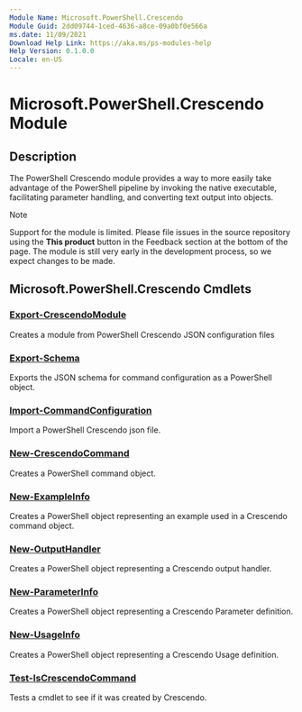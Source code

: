 ```yaml
---
Module Name: Microsoft.PowerShell.Crescendo
Module Guid: 2dd09744-1ced-4636-a8ce-09a0bf0e566a
ms.date: 11/09/2021
Download Help Link: https://aka.ms/ps-modules-help
Help Version: 0.1.0.0
Locale: en-US
---
```


# Microsoft.PowerShell.Crescendo Module

## Description

The PowerShell Crescendo module provides a way to more easily take advantage of the PowerShell
pipeline by invoking the native executable, facilitating parameter handling, and converting text
output into objects.

> [!NOTE]
> Support for the module is limited. Please file issues in the source repository using the **This
> product** button in the Feedback section at the bottom of the page. The module is still very early
> in the development process, so we expect changes to be made.

## Microsoft.PowerShell.Crescendo Cmdlets

### [Export-CrescendoModule](Export-CrescendoModule.md)
Creates a module from PowerShell Crescendo JSON configuration files

### [Export-Schema](Export-Schema.md)
Exports the JSON schema for command configuration as a PowerShell object.

### [Import-CommandConfiguration](Import-CommandConfiguration.md)
Import a PowerShell Crescendo json file.

### [New-CrescendoCommand](New-CrescendoCommand.md)
Creates a PowerShell command object.

### [New-ExampleInfo](New-ExampleInfo.md)
Creates a PowerShell object representing an example used in a Crescendo command object.

### [New-OutputHandler](New-OutputHandler.md)
Creates a PowerShell object representing a Crescendo output handler.

### [New-ParameterInfo](New-ParameterInfo.md)
Creates a PowerShell object representing a Crescendo Parameter definition.

### [New-UsageInfo](New-UsageInfo.md)
Creates a PowerShell object representing a Crescendo Usage definition.

### [Test-IsCrescendoCommand](Test-IsCrescendoCommand.md)
Tests a cmdlet to see if it was created by Crescendo.
